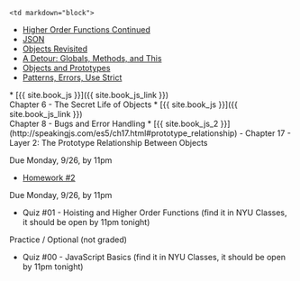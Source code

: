 	<td markdown="block">

* [Higher Order Functions Continued](slides/04/higher-order-functions-continued.html) 
* [JSON](slides/03/objects.html#/20)
* [Objects Revisited](slides/04/objects-prototypes.html)
* [A Detour: Globals, Methods, and This](slides/04/globals-methods-this.html)
* [Objects and Prototypes](slides/04/prototypes.html)
* [Patterns, Errors, Use Strict](slides/04/patterns-errors-strict.html)

</td>
	<td markdown="block">
* [{{ site.book_js }}]({{ site.book_js_link }}) <br> Chapter 6 - The Secret Life of Objects
* [{{ site.book_js }}]({{ site.book_js_link }}) <br> Chapter 8 - Bugs and Error Handling 
* [{{ site.book_js_2 }}](http://speakingjs.com/es5/ch17.html#prototype_relationship) - Chapter 17 -  Layer 2: The Prototype Relationship Between Objects
</td>
	<td markdown="block">

Due Monday, 9/26, by 11pm

* [Homework #2](homework/02.html) 

Due Monday, 9/26, by 11pm

* Quiz #01 - Hoisting and Higher Order Functions (find it in NYU Classes, it should be open by 11pm tonight)

Practice / Optional (not graded)

* Quiz #00 - JavaScript Basics (find it in NYU Classes, it should be open by 11pm tonight)
</td>
